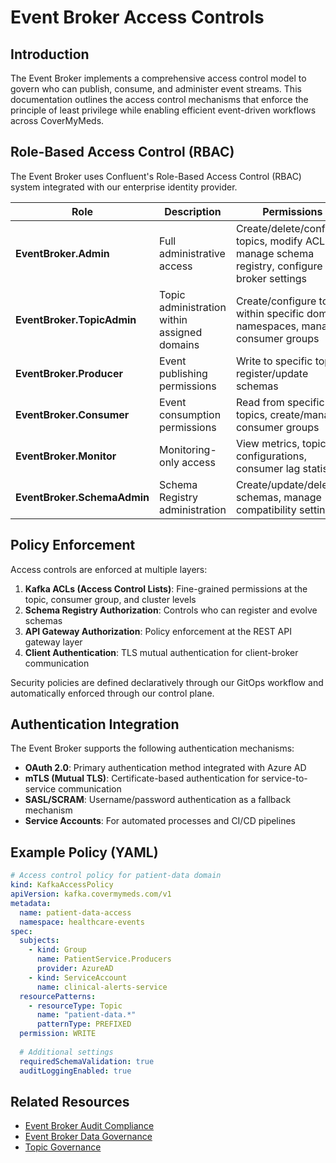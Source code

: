 # Event Broker Access Controls

## Introduction
The Event Broker implements a comprehensive access control model to govern who can publish, consume, and administer event streams. This documentation outlines the access control mechanisms that enforce the principle of least privilege while enabling efficient event-driven workflows across CoverMyMeds.

## Role-Based Access Control (RBAC)
The Event Broker uses Confluent's Role-Based Access Control (RBAC) system integrated with our enterprise identity provider.

| Role | Description | Permissions |
|------|-------------|------------|
| **EventBroker.Admin** | Full administrative access | Create/delete/configure topics, modify ACLs, manage schema registry, configure broker settings |
| **EventBroker.TopicAdmin** | Topic administration within assigned domains | Create/configure topics within specific domain namespaces, manage consumer groups |
| **EventBroker.Producer** | Event publishing permissions | Write to specific topics, register/update schemas |
| **EventBroker.Consumer** | Event consumption permissions | Read from specific topics, create/manage consumer groups |
| **EventBroker.Monitor** | Monitoring-only access | View metrics, topic configurations, consumer lag statistics |
| **EventBroker.SchemaAdmin** | Schema Registry administration | Create/update/delete schemas, manage compatibility settings |

## Policy Enforcement
Access controls are enforced at multiple layers:

1. **Kafka ACLs (Access Control Lists)**: Fine-grained permissions at the topic, consumer group, and cluster levels
2. **Schema Registry Authorization**: Controls who can register and evolve schemas
3. **API Gateway Authorization**: Policy enforcement at the REST API gateway layer
4. **Client Authentication**: TLS mutual authentication for client-broker communication

Security policies are defined declaratively through our GitOps workflow and automatically enforced through our control plane.

## Authentication Integration
The Event Broker supports the following authentication mechanisms:

- **OAuth 2.0**: Primary authentication method integrated with Azure AD
- **mTLS (Mutual TLS)**: Certificate-based authentication for service-to-service communication
- **SASL/SCRAM**: Username/password authentication as a fallback mechanism
- **Service Accounts**: For automated processes and CI/CD pipelines

## Example Policy (YAML)

```yaml
# Access control policy for patient-data domain
kind: KafkaAccessPolicy
apiVersion: kafka.covermymeds.com/v1
metadata:
  name: patient-data-access
  namespace: healthcare-events
spec:
  subjects:
    - kind: Group
      name: PatientService.Producers
      provider: AzureAD
    - kind: ServiceAccount
      name: clinical-alerts-service
  resourcePatterns:
    - resourceType: Topic
      name: "patient-data.*"
      patternType: PREFIXED
  permission: WRITE
  
  # Additional settings
  requiredSchemaValidation: true
  auditLoggingEnabled: true
```

## Related Resources
- [Event Broker Audit Compliance](./audit-compliance.md)
- [Event Broker Data Governance](./data-governance.md)
- [Topic Governance](./topic-governance.md)